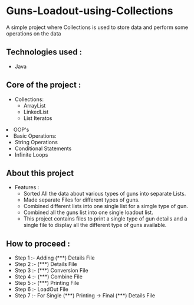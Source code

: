 # Guns-Loadout-using-Collections
A simple project where Collections is used to store data and perform some operations on the data 
<br>

<h2>Technologies used : </h2>

<ul>
  <li>Java</li>
</ul>

<h2>Core of the project : </h2>

<ul>
  <li>Collections:
    <ul>
      <li>ArrayList</li>
      <li>LinkedList</li>
      <li>List Iteratos</li>
    </ul>
  </li>
</ul>

<li>OOP's</li>
  
  <li>Basic Operations:
    <ul>
      <li>String Operations</li>
      <li>Conditional Statements</li>
      <li>Infinite Loops</li>
    </ul>
  </li>
</ul>

<h2>About this project</h2>
<ul>
  <li>Features :
    <ul>
      <li>Sorted All the data about various types of guns into separate Lists.</li> 
      <li>Made separate Files for different types of guns.</li>
      <li>Combined different lists into one single list for a simgle type of gun.</li>
      <li>Combined all the guns list into one single loadout list.</li>
      <li>This project contains files to print a single type of gun details and a single file to display all the different type of guns available.</li>
    </ul>  
  </li>
</ul>

<h2>How to proceed : </h2>
<ul>
  <li>Step 1 :- Adding (***) Details File</li>
  <li>Step 2 :- (***) Details File</li>
  <li>Step 3 :- (***) Conversion File</li>
  <li>Step 4 :- (***) Combine File</li>
  <li>Step 5 :- (***) Printing File</li>
  <li>Step 6 :- LoadOut File</li>
  <li>Step 7 :- For Single (***) Printing -> Final (***) Details File</li>
</ul>
